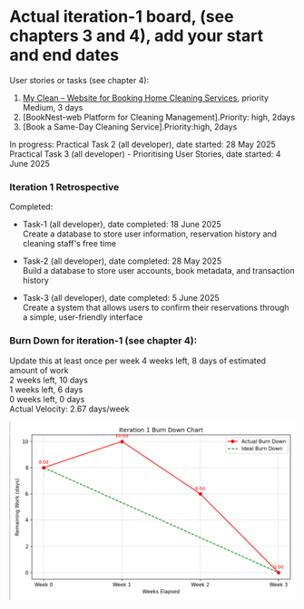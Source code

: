 # Actual iteration-1 board, (see chapters 3 and 4), add your start and end dates 

User stories or tasks (see chapter 4):
1. [My Clean – Website for Booking Home Cleaning Services](./user_stories/user_stories.md), priority Medium, 3 days
2. [BookNest-web Platform for Cleaning Management].Priority: high, 2days
3. [Book a Same-Day Cleaning Service].Priority:high, 2days

In progress:
Practical Task 2 (all developer), date started: 28 May 2025
Practical Task 3 (all developer) - Prioritising User Stories, date started: 4 June 2025


### Iteration 1 Retrospective
Completed:
* Task-1 (all developer), date completed: 18 June 2025  
Create a database to store user information, reservation history and cleaning staff's free time  
  
* Task-2 (all developer), date completed: 28 May 2025  
Build a database to store user accounts, book metadata, and transaction history  

* Task-3 (all developer), date completed: 5 June 2025  
Create a system that allows users to confirm their reservations through a simple, user-friendly interface     

### Burn Down for iteration-1 (see chapter 4):
Update this at least once per week
4 weeks left, 8 days of estimated amount of work  
2 weeks left, 10 days  
1 weeks left, 6 days  
0 weeks left, 0 days  
Actual Velocity: 2.67 days/week

![Iteration1__BurnDownChart](https://github.com/yuyosa/CP3407/blob/Change-1/Iteration1__BurnDownChart.png)

